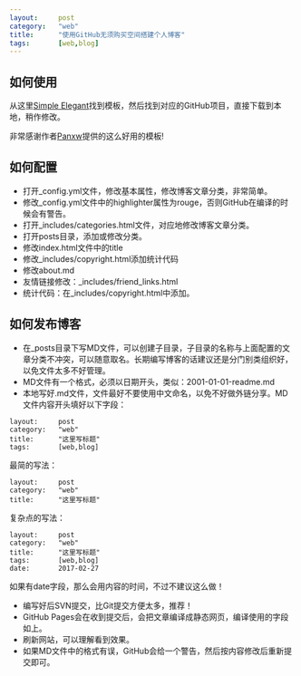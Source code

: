 ```yaml
---
layout: 	post
category:	"web"
title:		"使用GitHub无须购买空间搭建个人博客"
tags:		[web,blog]
---
```

## 如何使用
从这里[Simple Elegant](http://jekyllthemes.org/themes/simple-elegant/)找到模板，然后找到对应的GitHub项目，直接下载到本地，稍作修改。

非常感谢作者[Panxw](https://www.panxw.com/)提供的这么好用的模板!

 
## 如何配置
- 打开_config.yml文件，修改基本属性，修改博客文章分类，非常简单。
- 修改_config.yml文件中的highlighter属性为rouge，否则GitHub在编译的时候会有警告。
- 打开_includes/categories.html文件，对应地修改博客文章分类。
- 打开posts目录，添加或修改分类。
- 修改index.html文件中的title
- 修改_includes/copyright.html添加统计代码
- 修改about.md
- 友情链接修改：_includes/friend_links.html
- 统计代码：在_includes/copyright.html中添加。

## 如何发布博客
- 在_posts目录下写MD文件，可以创建子目录，子目录的名称与上面配置的文章分类不冲突，可以随意取名。长期编写博客的话建议还是分门别类组织好，以免文件太多不好管理。
- MD文件有一个格式，必须以日期开头，类似：2001-01-01-readme.md
- 本地写好.md文件，文件最好不要使用中文命名，以免不好做外链分享。MD文件内容开头填好以下字段：

```
layout: 	post
category:	"web"
title:		"这里写标题"
tags:		[web,blog]
```
最简的写法：
```
layout: 	post
category:	"web"
title:		"这里写标题"
```
复杂点的写法：
```
layout: 	post
category:	"web"
title:		"这里写标题"
tags:		[web,blog]
date:		2017-02-27
```
如果有date字段，那么会用内容的时间，不过不建议这么做！
- 编写好后SVN提交，比Git提交方便太多，推荐！
- GitHub Pages会在收到提交后，会把文章编译成静态网页，编译使用的字段如上。
- 刷新网站，可以理解看到效果。
- 如果MD文件中的格式有误，GitHub会给一个警告，然后按内容修改后重新提交即可。